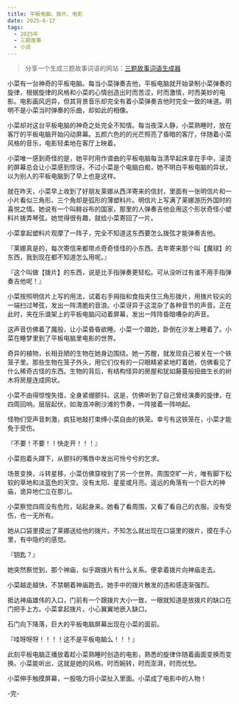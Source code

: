 ```yaml
---
title: 平板电脑、拨片、电影
date: 2025-6-17
tags:
  - 2025年
  - 三题故事
  - 小说
---
```


> 分享一个生成三题故事词语的网站：[三题故事词语生成器](https://cn.shindanmaker.com/998229)

小菜有一台神奇的平板电脑。每当小菜弹奏吉他，平板电脑就开始录制小菜弹奏的旋律，根据旋律的风格和小菜的心情创造出时而苦涩，时而激情，时而美妙的电影。电影画风迥异，但其背景音乐却完全有着小菜弹奏吉他时完全一致的味道。明明不是小菜当时弹奏的乐曲，却如此的相像。

小菜却对这台平板电脑的神奇之处完全不知情。每当夜深人静，小菜熟睡时，放在客厅的平板电脑开始闪动屏幕。五颜六色的的光芒照亮了昏暗的客厅，伴随着小菜风格的音乐，电影轻柔地在客厅上映着。

小菜唯一感到奇怪的是，她平时用作谱曲的平板电脑每当清早起床拿在手中，滚烫的屏幕总会让小菜感到惊讶。不过小菜是个电脑白痴，她不明白平板电脑的异状，以为别人的平板电脑到了早上也是这样。

就在昨天，小菜早上收到了好朋友莱娜从西洋寄来的信封，里面有一张明信片和一小片看似三角形、三个角却是弧形的薄塑料片。明信片上写满了莱娜游历外国时的喜悦之情。她说有一个叫鲱谷布的国家，那里的人弹奏吉他会用这个形状奇怪小塑料片拨弄琴弦。她觉得很有趣，就给小菜寄回了一片。

小菜拿起塑料片观摩了一阵子，完全不知道这东西要怎么拨弦才能弹奏吉他。

『莱娜真是的，每次寄信来都带点奇奇怪怪的小东西。去年寄来那个叫【魔球】的东西，我到现在都不知道怎么用呢。』

『这个叫做【拨片】的东西，说是比手指弹奏更轻松。可从没听过有谁不用手指弹奏吉他呢！』

小菜按照明信片上写的用法，试着右手拇指和食指夹住三角形拨片，用拨片较尖的一端扫过琴弦，发出一阵清脆的音浪。小菜讶异于这混杂了各种音节的声音。正在此时，夹在乐谱架上的平板电脑闪动着屏幕，发出一阵阵昏暗嘈杂的声音。

这声音仿佛着了魔般，让小菜昏昏欲睡。小菜一个踉跄，卧倒在沙发上睡着了。小菜在睡梦里到了平板电脑里电影的世界。

奇异的植物，长相丑陋的生物在她身边围绕。她一苏醒，就发现自己被关在一个铁笼子里。那些生物在笼子外头，用它们仅有的一只眼睛紧紧地盯着她，仿佛看见了什么稀奇古怪的东西。生物的背后，有结构怪异的房屋和犹如藤蔓般扭曲生长的树木将房屋连成网状。

小菜不由得惊惶失措，全身紧绷颤抖。这是，仿佛听到了自己曾经演奏的旋律，在四周回响。层层起伏，如海浪冲刷沙滩的节奏，一阵接着一阵响起。

怪物们受声音刺激，疯狂地敲打束缚小菜自由的铁笼。幸亏有这铁笼在，小菜才能免于受伤。

『不要！不要！！快走开！！！』

小菜抱着头蹲下，从颤抖的嘴唇中发出可怜兮兮的乞求。

场景变换，斗转星移，小菜仿佛穿梭到了另一个世界。周围空旷一片，唯有脚下松软的草地和淡蓝色的天空。没有太阳、星星或月亮。遥远的角落有一个巨大的神庙，诡异地伫立在那儿。

小菜察觉四周没有危险，站起身来。她看了看周围，又看了看自己的衣服。没有受伤，也一无所有。

她从口袋里摸出了莱娜送给他的拨片。不知怎么就出现在口袋里的拨片，摸在手心里，有中隐约的感觉。

『钥匙？』

她突然察觉到，那个神庙，似乎跟拨片有什么关系。便拿着拨片向神庙走去。

小菜越走越快，不禁朝着神庙跑去。她手中的拨片散发的违和感逐渐强烈。

抵达神庙雄伟的入口，门前有一个跟拨片大小一致，一眼就知道是放拨片的缺口在门把手上方。小菜拿起拨片，小心翼翼地嵌入缺口。

石门向下降落，巨大的平板电脑屏幕出现在小菜的面前。

『哇呀呀呀！！！！这不是平板电脑么！！！』

此刻平板电脑正播放着趁小菜熟睡时创造的电影，熟悉的旋律伴随着画面变换而变换。小菜能听出，这就是她的风格。时而婉转，时而澎湃，时而忧愁。

小菜伸手触摸屏幕，一股吸力将小菜扯入里面。小菜成了电影中的人物！

-完-

